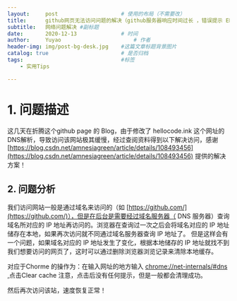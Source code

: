 ```yaml
---
layout:     post   				    # 使用的布局（不需要改）
title:      github网页无法访问问题的解决（github服务器响应时间过长 ，错误提示 ERR_CONNECTION_TIMED_OUT） 	# 标题 
subtitle:   网络问题解决 #副标题
date:       2020-12-13				# 时间
author:     Yuyao 						# 作者
header-img: img/post-bg-desk.jpg 	#这篇文章标题背景图片
catalog: true 						# 是否归档
tags:								#标签
    - 实用Tips

---
```


# 1. 问题描述

这几天在折腾这个github page 的 Blog，由于修改了 hellocode.ink 这个网址的 DNS解析，导致访问该网站极其缓慢，经过查阅资料得到以下解决访问，感谢 [https://blog.csdn.net/amnesiagreen/article/details/108493456](https://blog.csdn.net/amnesiagreen/article/details/108493456) 提供的解决方案！

## 2. 问题分析

我们访问网站一般是通过域名来访问的（如 [https://github.com/](https://github.com/)），但是在后台是需要经过域名服务器（ DNS 服务器）查询域名所对应的 IP 地址再访问的。浏览器在查询过一次之后会将域名对应的 IP 地址储存在本地，如果再次访问就不同通过域名服务器查询 IP 地址了。
但是这样会有一个问题，如果域名对应的 IP 地址发生了变化，根据本地储存的 IP 地址就找不到我们想要访问的网页了，这时可以通过删除浏览器浏览记录来清除本地缓存。

对应于Chorme 的操作为：在输入网址的地方输入 [chrome://net-internals/#dns](chrome://net-internals/#dns) ,点击Clear cache 
注意，点击后没有任何提示，但是一般都会清理成功。
  
然后再次访问该站，速度恢复正常！
